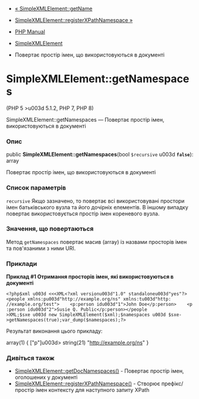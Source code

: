 - [« SimpleXMLElement::getName](simplexmlelement.getname.md)
- [SimpleXMLElement::registerXPathNamespace
»](simplexmlelement.registerxpathnamespace.md)

- [PHP Manual](index.md)
- [SimpleXMLElement](class.simplexmlelement.md)
- Повертає простір імен, що використовуються в документі

# SimpleXMLElement::getNamespaces

(PHP 5 \>u003d 5.1.2, PHP 7, PHP 8)

SimpleXMLElement::getNamespaces — Повертає простір імен,
використовуються в документі

### Опис

public **SimpleXMLElement::getNamespaces**(bool `$recursive` u003d
**`false`**): array

Повертає простір імен, що використовуються в документі

### Список параметрів

`recursive`
Якщо зазначено, то повертає всі використовувані простори імен
батьківського вузла та його дочірніх елементів. В іншому випадку
повертає використовується простір імен кореневого вузла.

### Значення, що повертаються

Метод `getNamespaces` повертає масив (array) із назвами просторів
імен та пов'язаними з ними URI.

### Приклади

**Приклад #1 Отримання просторів імен, які використовуються в документі**

` <?php$xml u003d <<<XML<?xml versionu003d"1.0" standaloneu003d"yes"?><people xmlns:pu003d"http://example.org/ns" xmlns:tu003d"http: //example.org/test">    <p:person idu003d"1">John Doe</p:person>    <p:person idu003d"2">Susie Q. Public</p:person></people >XML;$sxe u003d new SimpleXMLElement($xml);$namespaces u003d $sxe->getNamespaces(true);var_dump($namespaces);?> `

Результат виконання цього прикладу:

array(1) {
["p"]u003d>
string(21) "http://example.org/ns"
}

### Дивіться також

- [SimpleXMLElement::getDocNamespaces()](simplexmlelement.getdocnamespaces.md) -
Повертає простір імен, оголошених у документі
- [SimpleXMLElement::registerXPathNamespace()](simplexmlelement.registerxpathnamespace.md) -
Створює префікс/простір імен контексту для наступного запиту
XPath
